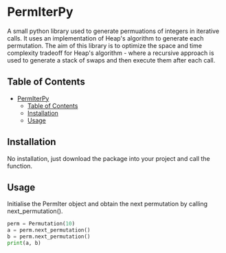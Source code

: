 # PermIterPy
A small python library used to generate permuations of integers in iterative calls. It uses an implementation of Heap's algorithm to generate each permutation. The aim of this library is to optimize the space and time complexity tradeoff for Heap's algorithm - where a recursive approach is used to generate a stack of swaps and then execute them after each call.

## Table of Contents

- [PermIterPy](#PermIterPy)
  - [Table of Contents](#table-of-contents)
  - [Installation](#installation)
  - [Usage](#usage)

## Installation

No installation, just download the package into your project and call the function.

## Usage

Initialise the PermIter object and obtain the next permutation by calling next_permutation().

```python
perm = Permutation(10)
a = perm.next_permutation()
b = perm.next_permutation()
print(a, b)
```
